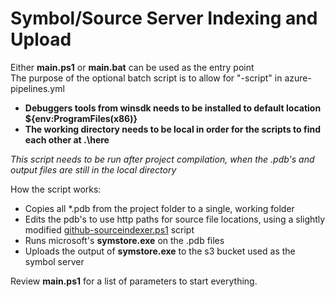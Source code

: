 # Symbol/Source Server Indexing and Upload

Either **main.ps1** or **main.bat** can be used as the entry point<br>
The purpose of the optional batch script is to allow for "-script" in azure-pipelines.yml

- **Debuggers tools from winsdk needs to be installed to default location ${env:ProgramFiles(x86)}**
- **The working directory needs to be local in order for the scripts to find each other at .\here**

*This script needs to be run after project compilation, when the .pdb's and output files are still in the local directory*

How the script works:

* Copies all *.pdb from the project folder to a single, working folder
* Edits the pdb's to use http paths for source file locations, using a slightly modified [github-sourceindexer.ps1](https://github.com/Haemoglobin/GitHub-Source-Indexer) script
* Runs microsoft's **symstore.exe** on the .pdb files
* Uploads the output of **symstore.exe** to the s3 bucket used as the symbol server

Review **main.ps1** for a list of parameters to start everything.
